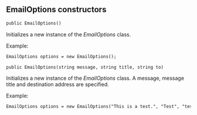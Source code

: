 ## EmailOptions constructors

```txt
public EmailOptions()
```

Initializes a new instance of the *EmailOptions* class.

Example:

```txt
EmailOptions options = new EmailOptions();
```

```txt
public EmailOptions(string message, string title, string to)
```

Initializes a new instance of the *EmailOptions* class. A message, message title and destination address are specified.

Example:

```txt
EmailOptions options = new EmailOptions("This is a test.", "Test", "test@skyline.be");
```
